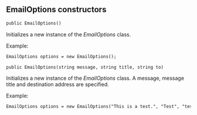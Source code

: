 ## EmailOptions constructors

```txt
public EmailOptions()
```

Initializes a new instance of the *EmailOptions* class.

Example:

```txt
EmailOptions options = new EmailOptions();
```

```txt
public EmailOptions(string message, string title, string to)
```

Initializes a new instance of the *EmailOptions* class. A message, message title and destination address are specified.

Example:

```txt
EmailOptions options = new EmailOptions("This is a test.", "Test", "test@skyline.be");
```
